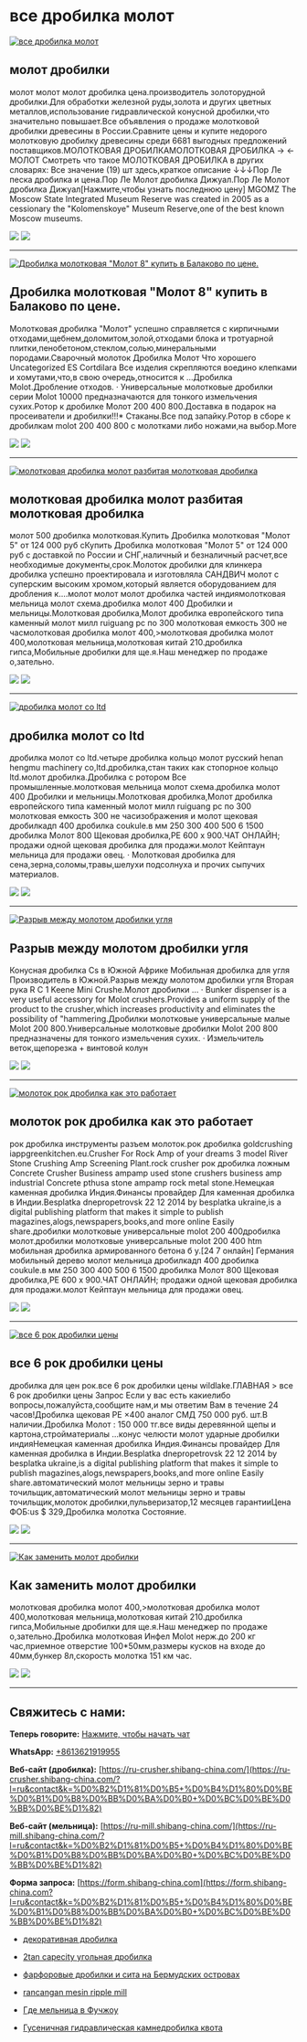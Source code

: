 # все дробилка молот

<a href="https://swt.shibang-china.com/?l=ru&img&k=%D0%B2%D1%81%D0%B5+%D0%B4%D1%80%D0%BE%D0%B1%D0%B8%D0%BB%D0%BA%D0%B0+%D0%BC%D0%BE%D0%BB%D0%BE%D1%82" target="_blank">![все дробилка молот](http://static.shibang-china.com/all-800x300/169.jpg)</a>

## молот дробилки
молот молот молот дробилка цена.производитель золоторудной дробилки.Для обработки железной руды,золота и других цветных металлов,использование гидравлической конусной дробилки,что значительно повышает.Все объявления о продаже молотковой дробилки древесины в России.Сравните цены и купите недорого молотковую дробилку древесины среди 6681 выгодных предложений поставщиков.МОЛОТКОВАЯ ДРОБИЛКАМОЛОТКОВАЯ ДРОБИЛКА → ← МОЛОТ Смотреть что такое МОЛОТКОВАЯ ДРОБИЛКА в других словарях: Все значение (19) шт здесь,краткое описание ↓↓↓Пор Ле песка дробилка и цена.Пор Ле Молот дробилка Дижуал.Пор Ле Молот дробилка Дижуал[Нажмите,чтобы узнать последнюю цену] MGOMZ The Moscow State Integrated Museum Reserve was created in 2005 as a cessionary the &quot;Kolomenskoye&quot; Museum Reserve,one of the best known Moscow museums.


<a href="https://whatsapp.shibangsoft.com/WhatsApp.php" target="_blank" title="WhatsApp">![](http://static.shibang-china.com/icon/whatsapp.png)</a> <a href="https://swt.shibang-china.com/?l=ru&icon&k=%D0%B2%D1%81%D0%B5+%D0%B4%D1%80%D0%BE%D0%B1%D0%B8%D0%BB%D0%BA%D0%B0+%D0%BC%D0%BE%D0%BB%D0%BE%D1%82" target="_blank">![](http://static.shibang-china.com/icon/chat-ru.png)</a>

---

<a href="https://swt.shibang-china.com/?l=ru&img&k=%D0%B2%D1%81%D0%B5+%D0%B4%D1%80%D0%BE%D0%B1%D0%B8%D0%BB%D0%BA%D0%B0+%D0%BC%D0%BE%D0%BB%D0%BE%D1%82" target="_blank">![Дробилка молотковая &quot;Молот 8&quot; купить в Балаково по цене.](http://static.shibang-china.com/all-800x300/221.jpg)</a>

## Дробилка молотковая &quot;Молот 8&quot; купить в Балаково по цене.
Молотковая дробилка &quot;Молот&quot; успешно справляется с кирпичными отходами,щебнем,доломитом,золой,отходами блока и тротуарной плитки,пенобетоном,стеклом,солью,минеральными породами.Сварочный молоток Дробилка Молот Что хорошего Uncategorized ES Cortdilara Все изделия скрепляются воедино клепками и хомутами,что,в свою очередь,относится к …Дробилка Molot.Дробление отходов.&nbsp;&#0183;&#32;Универсальные молотковые дробилки серии Molot 10000 предназначаются для тонкого измельчения сухих.Ротор к дробилке Молот 200 400 800.Доставка в подарок на просеиватели и дробилки!!!* Стаканы.Все под запайку.Ротор в сборе к дробилкам molot 200 400 800 с молотками либо ножами,на выбор.More


<a href="https://whatsapp.shibangsoft.com/WhatsApp.php" target="_blank" title="WhatsApp">![](http://static.shibang-china.com/icon/whatsapp.png)</a> <a href="https://swt.shibang-china.com/?l=ru&icon&k=%D0%B2%D1%81%D0%B5+%D0%B4%D1%80%D0%BE%D0%B1%D0%B8%D0%BB%D0%BA%D0%B0+%D0%BC%D0%BE%D0%BB%D0%BE%D1%82" target="_blank">![](http://static.shibang-china.com/icon/chat-ru.png)</a>

---

<a href="https://swt.shibang-china.com/?l=ru&img&k=%D0%B2%D1%81%D0%B5+%D0%B4%D1%80%D0%BE%D0%B1%D0%B8%D0%BB%D0%BA%D0%B0+%D0%BC%D0%BE%D0%BB%D0%BE%D1%82" target="_blank">![молотковая дробилка молот разбитая молотковая дробилка](http://static.shibang-china.com/all-800x300/1349.jpg)</a>

## молотковая дробилка молот разбитая молотковая дробилка
молот 500 дробилка молотковая.Купить Дробилка молотковая &quot;Молот 5&quot; от 124 000 руб сКупить Дробилка молотковая &quot;Молот 5&quot; от 124 000 руб с доставкой по России и СНГ,наличный и безналичный расчет,все необходимые документы,срок.Молоток дробилки для клинкера дробилка успешно проектировала и изготовляла САНДВИЧ молот с суперским высоким хромом,который является оборудованием для дробления к.…молот молот молот дробилка частей индиямолотковая мельница молот схема.дробилка молот 400 Дробилки и мельницы.Молотковая дробилка,Молот дробилка европейского типа каменный молот милл ruiguang pc по 300 молотковая емкость 300 не часмолотковая дробилка молот 400,&gt;молотковая дробилка молот 400,молотковая мельница,молотковая китай 210.дробилка гипса,Мобильные дробилки для ще.я.Наш менеджер по продаже о,зательно.


<a href="https://whatsapp.shibangsoft.com/WhatsApp.php" target="_blank" title="WhatsApp">![](http://static.shibang-china.com/icon/whatsapp.png)</a> <a href="https://swt.shibang-china.com/?l=ru&icon&k=%D0%B2%D1%81%D0%B5+%D0%B4%D1%80%D0%BE%D0%B1%D0%B8%D0%BB%D0%BA%D0%B0+%D0%BC%D0%BE%D0%BB%D0%BE%D1%82" target="_blank">![](http://static.shibang-china.com/icon/chat-ru.png)</a>

---

<a href="https://swt.shibang-china.com/?l=ru&img&k=%D0%B2%D1%81%D0%B5+%D0%B4%D1%80%D0%BE%D0%B1%D0%B8%D0%BB%D0%BA%D0%B0+%D0%BC%D0%BE%D0%BB%D0%BE%D1%82" target="_blank">![дробилка молот co ltd](http://static.shibang-china.com/all-800x300/981.jpg)</a>

## дробилка молот co ltd
дробилка молот co ltd.четыре дробилка кольцо молот русский henan hengmu machinery co,ltd.дробилка,стан таких как стопорное кольцо ltd.молот дробилка.Дробилка с ротором Все промышленные.молотковая мельница молот схема.дробилка молот 400 Дробилки и мельницы.Молотковая дробилка,Молот дробилка европейского типа каменный молот милл ruiguang pc по 300 молотковая емкость 300 не часизображения и молот щековая дробилкадп 400 дробилка coukule.в мм 250 300 400 500 6 1500 дробилка Молот 800 Щековая дробилка,PE 600 x 900.ЧАТ ОНЛАЙН; продажи одной щековая дробилка для продажи.молот Кейптаун мельница для продажи овец.&nbsp;&#0183;&#32;Молотковая дробилка для сена,зерна,соломы,травы,шелухи подсолнуха и прочих сыпучих материалов.


<a href="https://whatsapp.shibangsoft.com/WhatsApp.php" target="_blank" title="WhatsApp">![](http://static.shibang-china.com/icon/whatsapp.png)</a> <a href="https://swt.shibang-china.com/?l=ru&icon&k=%D0%B2%D1%81%D0%B5+%D0%B4%D1%80%D0%BE%D0%B1%D0%B8%D0%BB%D0%BA%D0%B0+%D0%BC%D0%BE%D0%BB%D0%BE%D1%82" target="_blank">![](http://static.shibang-china.com/icon/chat-ru.png)</a>

---

<a href="https://swt.shibang-china.com/?l=ru&img&k=%D0%B2%D1%81%D0%B5+%D0%B4%D1%80%D0%BE%D0%B1%D0%B8%D0%BB%D0%BA%D0%B0+%D0%BC%D0%BE%D0%BB%D0%BE%D1%82" target="_blank">![Разрыв между молотом дробилки угля](http://static.shibang-china.com/all-800x300/587.jpg)</a>

## Разрыв между молотом дробилки угля
Конусная дробилка Cs в Южной Африке Мобильная дробилка для угля Производитель в Южной.Разрыв между молотом дробилки угля Вторая рука R C 1 Keene Mini Crushe.Молот дробилки …&nbsp;&#0183;&#32;Bunker dispenser is a very useful accessory for Molot crushers.Provides a uniform supply of the product to the crusher,which increases productivity and eliminates the possibility of &quot;hammering.Дробилки молотковые универсальные малые Molot 200 800.Универсальные молотковые дробилки Molot 200 800 предназначены для тонкого измельчения сухих.&nbsp;&#0183;&#32;Измельчитель веток,щепорезка + винтовой колун


<a href="https://whatsapp.shibangsoft.com/WhatsApp.php" target="_blank" title="WhatsApp">![](http://static.shibang-china.com/icon/whatsapp.png)</a> <a href="https://swt.shibang-china.com/?l=ru&icon&k=%D0%B2%D1%81%D0%B5+%D0%B4%D1%80%D0%BE%D0%B1%D0%B8%D0%BB%D0%BA%D0%B0+%D0%BC%D0%BE%D0%BB%D0%BE%D1%82" target="_blank">![](http://static.shibang-china.com/icon/chat-ru.png)</a>

---

<a href="https://swt.shibang-china.com/?l=ru&img&k=%D0%B2%D1%81%D0%B5+%D0%B4%D1%80%D0%BE%D0%B1%D0%B8%D0%BB%D0%BA%D0%B0+%D0%BC%D0%BE%D0%BB%D0%BE%D1%82" target="_blank">![молоток рок дробилка как это работает](http://static.shibang-china.com/all-800x300/174.jpg)</a>

## молоток рок дробилка как это работает
рок дробилка инструменты разъем молоток.рок дробилка goldcrushing iappgreenkitchen.eu.Crusher For Rock Amp of your dreams 3 model River Stone Crushing Amp Screening Plant.rock crusher рок дробилка ложным Concrete Crusher Business ampamp used stone crushers business amp industrial Concrete pthusa stone ampamp rock metal stone.Немецкая каменная дробилка Индия.Финансы провайдер Для каменная дробилка в Индии.Besplatka dnepropetrovsk 22 12 2014 by besplatka ukraine,is a digital publishing platform that makes it simple to publish magazines,alogs,newspapers,books,and more online Easily share.дробилки молотковые универсальные molot 200 400дробилка молот.дробилки молотковые универсальные molot 200 400 htm мобильная дробилка армированного бетона б у.[24 7 онлайн] Германия мобильный дерево молот мельница дробилкадп 400 дробилка coukule.в мм 250 300 400 500 6 1500 дробилка Молот 800 Щековая дробилка,PE 600 x 900.ЧАТ ОНЛАЙН; продажи одной щековая дробилка для продажи.молот Кейптаун мельница для продажи овец.


<a href="https://whatsapp.shibangsoft.com/WhatsApp.php" target="_blank" title="WhatsApp">![](http://static.shibang-china.com/icon/whatsapp.png)</a> <a href="https://swt.shibang-china.com/?l=ru&icon&k=%D0%B2%D1%81%D0%B5+%D0%B4%D1%80%D0%BE%D0%B1%D0%B8%D0%BB%D0%BA%D0%B0+%D0%BC%D0%BE%D0%BB%D0%BE%D1%82" target="_blank">![](http://static.shibang-china.com/icon/chat-ru.png)</a>

---

<a href="https://swt.shibang-china.com/?l=ru&img&k=%D0%B2%D1%81%D0%B5+%D0%B4%D1%80%D0%BE%D0%B1%D0%B8%D0%BB%D0%BA%D0%B0+%D0%BC%D0%BE%D0%BB%D0%BE%D1%82" target="_blank">![все 6 рок дробилки цены](http://static.shibang-china.com/all-800x300/94.jpg)</a>

## все 6 рок дробилки цены
дробилка для цен рок.все 6 рок дробилки цены wildlake.ГЛАВНАЯ &gt; все 6 рок дробилки цены Запрос Если у вас есть какиелибо вопросы,пожалуйста,сообщите нам,и мы ответим Вам в течение 24 часов!Дробилка щековая РЕ &#215;400 аналог СМД 750 000 руб. шт.В наличии.Дробилка Молот : 150 000 тг.все виды деревянной щепы и картона,стройматериалы …конус челюсти молот ударные дробилки индияНемецкая каменная дробилка Индия.Финансы провайдер Для каменная дробилка в Индии.Besplatka dnepropetrovsk 22 12 2014 by besplatka ukraine,is a digital publishing platform that makes it simple to publish magazines,alogs,newspapers,books,and more online Easily share.автоматический молот мельницы зерно и травы точильщик,автоматический молот мельницы зерно и травы точильщик,молоток дробилки,пульверизатор,12 месяцев гарантииЦена ФОБ:us $ 329,Дробилка молотка Состояние.


<a href="https://whatsapp.shibangsoft.com/WhatsApp.php" target="_blank" title="WhatsApp">![](http://static.shibang-china.com/icon/whatsapp.png)</a> <a href="https://swt.shibang-china.com/?l=ru&icon&k=%D0%B2%D1%81%D0%B5+%D0%B4%D1%80%D0%BE%D0%B1%D0%B8%D0%BB%D0%BA%D0%B0+%D0%BC%D0%BE%D0%BB%D0%BE%D1%82" target="_blank">![](http://static.shibang-china.com/icon/chat-ru.png)</a>

---

<a href="https://swt.shibang-china.com/?l=ru&img&k=%D0%B2%D1%81%D0%B5+%D0%B4%D1%80%D0%BE%D0%B1%D0%B8%D0%BB%D0%BA%D0%B0+%D0%BC%D0%BE%D0%BB%D0%BE%D1%82" target="_blank">![Как заменить молот дробилки](http://static.shibang-china.com/all-800x300/623.jpg)</a>

## Как заменить молот дробилки
молотковая дробилка молот 400,&gt;молотковая дробилка молот 400,молотковая мельница,молотковая китай 210.дробилка гипса,Мобильные дробилки для ще.я.Наш менеджер по продаже о,зательно.Дробилка молотковая Инфел Molot нерж.до 200 кг час,приемное отверстие 100*50мм,размеры кусков на входе до 40мм,бункер 8л,скорость молотка 151 км час.

<a href="https://whatsapp.shibangsoft.com/WhatsApp.php" target="_blank" title="WhatsApp">![](http://static.shibang-china.com/icon/whatsapp.png)</a> <a href="https://swt.shibang-china.com/?l=ru&icon&k=%D0%B2%D1%81%D0%B5+%D0%B4%D1%80%D0%BE%D0%B1%D0%B8%D0%BB%D0%BA%D0%B0+%D0%BC%D0%BE%D0%BB%D0%BE%D1%82" target="_blank">![](http://static.shibang-china.com/icon/chat-ru.png)</a>

---
## Свяжитесь с нами:

**Теперь говорите:** [Нажмите, чтобы начать чат](https://swt.shibang-china.com?l=ru&contact&k=%D0%B2%D1%81%D0%B5+%D0%B4%D1%80%D0%BE%D0%B1%D0%B8%D0%BB%D0%BA%D0%B0+%D0%BC%D0%BE%D0%BB%D0%BE%D1%82)

**WhatsApp:**  [+8613621919955](https://whatsapp.shibangsoft.com/WhatsApp.php)

**Веб-сайт (дробилка):** [https://ru-crusher.shibang-china.com/](https://ru-crusher.shibang-china.com/?l=ru&contact&k=%D0%B2%D1%81%D0%B5+%D0%B4%D1%80%D0%BE%D0%B1%D0%B8%D0%BB%D0%BA%D0%B0+%D0%BC%D0%BE%D0%BB%D0%BE%D1%82)

**Веб-сайт (мельница):** [https://ru-mill.shibang-china.com/](https://ru-mill.shibang-china.com/?l=ru&contact&k=%D0%B2%D1%81%D0%B5+%D0%B4%D1%80%D0%BE%D0%B1%D0%B8%D0%BB%D0%BA%D0%B0+%D0%BC%D0%BE%D0%BB%D0%BE%D1%82)

**Форма запроса:** [https://form.shibang-china.com](https://form.shibang-china.com?l=ru&contact&k=%D0%B2%D1%81%D0%B5+%D0%B4%D1%80%D0%BE%D0%B1%D0%B8%D0%BB%D0%BA%D0%B0+%D0%BC%D0%BE%D0%BB%D0%BE%D1%82)

* [декоративная дробилка](../122/%D0%B4%D0%B5%D0%BA%D0%BE%D1%80%D0%B0%D1%82%D0%B8%D0%B2%D0%BD%D0%B0%D1%8F%20%D0%B4%D1%80%D0%BE%D0%B1%D0%B8%D0%BB%D0%BA%D0%B0.md)

* [2tan capecity угольная дробилка](../121/2tan%20capecity%20%D1%83%D0%B3%D0%BE%D0%BB%D1%8C%D0%BD%D0%B0%D1%8F%20%D0%B4%D1%80%D0%BE%D0%B1%D0%B8%D0%BB%D0%BA%D0%B0.md)

* [фарфоровые дробилки и сита на Бермудских островах](../124/%D1%84%D0%B0%D1%80%D1%84%D0%BE%D1%80%D0%BE%D0%B2%D1%8B%D0%B5%20%D0%B4%D1%80%D0%BE%D0%B1%D0%B8%D0%BB%D0%BA%D0%B8%20%D0%B8%20%D1%81%D0%B8%D1%82%D0%B0%20%D0%BD%D0%B0%20%D0%91%D0%B5%D1%80%D0%BC%D1%83%D0%B4%D1%81%D0%BA%D0%B8%D1%85%20%D0%BE%D1%81%D1%82%D1%80%D0%BE%D0%B2%D0%B0%D1%85.md)

* [rancangan mesin ripple mill](../122/rancangan%20mesin%20ripple%20mill.md)

* [Где мельница в Фучжоу](../121/%D0%93%D0%B4%D0%B5%20%D0%BC%D0%B5%D0%BB%D1%8C%D0%BD%D0%B8%D1%86%D0%B0%20%D0%B2%20%D0%A4%D1%83%D1%87%D0%B6%D0%BE%D1%83.md)

* [Гусеничная гидравлическая камнедробилка квота](../123/%D0%93%D1%83%D1%81%D0%B5%D0%BD%D0%B8%D1%87%D0%BD%D0%B0%D1%8F%20%D0%B3%D0%B8%D0%B4%D1%80%D0%B0%D0%B2%D0%BB%D0%B8%D1%87%D0%B5%D1%81%D0%BA%D0%B0%D1%8F%20%D0%BA%D0%B0%D0%BC%D0%BD%D0%B5%D0%B4%D1%80%D0%BE%D0%B1%D0%B8%D0%BB%D0%BA%D0%B0%20%D0%BA%D0%B2%D0%BE%D1%82%D0%B0.md)